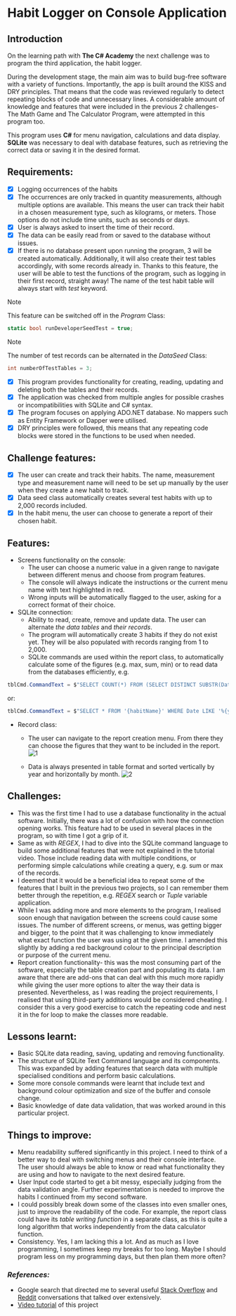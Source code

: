 # Habit Logger on Console Application
## Introduction
On the learning path with **The C# Academy** the next challenge was to program the third application, the habit logger.

During the development stage, the main aim was to build bug-free software with a variety of functions. Importantly, the app is built around the KISS and DRY principles. That means that the code was reviewed regularly to detect repeating blocks of code and unnecessary lines. A considerable amount of knowledge and features that were included in the previous 2 challenges- The Math Game and The Calculator Program, were attempted in this program too.

This program uses **C#** for menu navigation, calculations and data display. **SQLite** was necessary to deal with database features, such as retrieving the correct data or saving it in the desired format.

## Requirements:

- [x] Logging occurrences of the habits
- [x] The occurrences are only tracked in quantity measurements, although multiple options are available. This means the user can track their habit in a chosen measurement type, such as kilograms, or meters. Those options do not include time units, such as seconds or days.
- [x] User is always asked to insert the time of their record.
- [x] The data can be easily read from or saved to the database without issues.
- [x] If there is no database present upon running the program, 3 will be created automatically. Additionally, it will also create their test tables accordingly, with some records already in. Thanks to this feature, the user will be able to test the functions of the program, such as logging in their first record, straight away! The name of the test habit table will always start with *test* keyword.
> [!NOTE]
> This feature can be switched off in the *Program* Class:
``` C#
static bool runDeveloperSeedTest = true;
```
> [!NOTE]
> The number of test records can be alternated in the *DataSeed* Class:
``` C#
int numberOfTestTables = 3;
```
- [x] This program provides functionality for creating, reading, updating and deleting both the tables and their records.
- [x] The application was checked from multiple angles for possible crashes or incompatibilities with SQLite and C# syntax.
- [x] The program focuses on applying ADO.NET database. No mappers such as Entity Framework or Dapper were utilised.
- [x] DRY principles were followed, this means that any repeating code blocks were stored in the functions to be used when needed.

## Challenge features:

- [x] The user can create and track their habits. The name, measurement type and measurement name will need to be set up manually by the user when they create a new habit to track.
- [x] Data seed class automatically creates several test habits with up to 2,000 records included.
- [x] In the habit menu, the user can choose to generate a report of their chosen habit.

## Features:
- Screens functionality on the console:
  - The user can choose a numeric value in a given range to navigate between different menus and choose from program features.
  - The console will always indicate the instructions or the current menu name with text highlighted in red.
  - Wrong inputs will be automatically flagged to the user, asking for a correct format of their choice.
- SQLite connection:
    - Ability to read, create, remove and update data. The user can alternate *the data tables* and *their records*.
    - The program will automatically create 3 habits if they do not exist yet. They will be also populated with records ranging from 1 to 2,000.
    - SQLite commands are used within the report class, to automatically calculate some of the figures (e.g. max, sum, min) or to read data from the databases efficiently, e.g.
``` C#
tblCmd.CommandText = $"SELECT COUNT(*) FROM (SELECT DISTINCT SUBSTR(Date, LENGTH(Date) - 3, 4) FROM '{habitName}')";
```
or:
``` C#
tblCmd.CommandText = $"SELECT * FROM '{habitName}' WHERE Date LIKE '%{year}'{yearlyCalculator}";
```
- Record class:
    - The user can navigate to the report creation menu. From there they can choose the figures that they want to be included in the report.
  ![1](https://github.com/user-attachments/assets/d123d731-9eb9-4504-ad3e-8b7e5f1ade56)

    - Data is always presented in table format and sorted vertically by year and horizontally by month.
  ![2](https://github.com/user-attachments/assets/2aace4e1-94d4-4109-904a-e11e82ff818b)

## Challenges:
- This was the first time I had to use a database functionality in the actual software. Initially, there was a lot of confusion with how the connection opening works. This feature had to be used in several places in the program, so with time I got a grip of it.
- Same as with *REGEX*, I had to dive into the SQLite command language to build some additional features that were not explained in the tutorial video. Those include reading data with multiple conditions, or performing simple calculations while creating a query, e.g. sum or max of the records.
- I deemed that it would be a beneficial idea to repeat some of the features that I built in the previous two projects, so I can remember them better through the repetition, e.g. *REGEX* search or *Tuple* variable application.
- While I was adding more and more elements to the program, I realised soon enough that navigation between the screens could cause some issues. The number of different screens, or menus, was getting bigger and bigger, to the point that it was challenging to know immediately what exact function the user was using at the given time. I amended this slightly by adding a red background colour to the principal description or purpose of the current menu.
- Report creation functionality- this was the most consuming part of the software, especially the table creation part and populating its data. I am aware that there are add-ons that can deal with this much more rapidly while giving the user more options to alter the way their data is presented. Nevertheless, as I was reading the project requirements, I realised that using third-party additions would be considered cheating. I consider this a very good exercise to catch the repeating code and nest it in the for loop to make the classes more readable.

## Lessons learnt:
- Basic SQLite data reading, saving, updating and removing functionality.
- The structure of SQLite Text Command language and its components. This was expanded by adding features that search data with multiple specialised conditions and perform basic calculations.
- Some more console commands were learnt that include text and background colour optimization and size of the buffer and console change.
- Basic knowledge of date data validation, that was worked around in this particular project.

## Things to improve:
- Menu readability suffered significantly in this project. I need to think of a better way to deal with switching menus and their console interface. The user should always be able to know or read what functionality they are using and how to navigate to the next desired feature.
- User Input code started to get a bit messy, especially judging from the data validation angle. Further experimentation is needed to improve the habits I continued from my second software.
- I could possibly break down some of the classes into even smaller ones, just to improve the readability of the code. For example, the report class could have its *table writing function* in a separate class, as this is quite a long algorithm that works independently from the data calculator function.
- Consistency. Yes, I am lacking this a lot. And as much as I love programming, I sometimes keep my breaks for too long. Maybe I should program less on my programming days, but then plan them more often?

### *References:*
- Google search that directed me to several useful [Stack Overflow](https://stackoverflow.com/) and [Reddit](https://www.reddit.com/) conversations that talked over extensively.
- [Video tutorial](https://www.youtube.com/watch?v=d1JIJdDVFjs&t=1s) of this project
